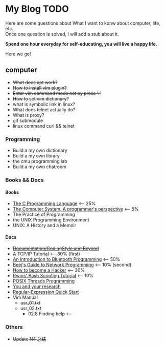 # My Blog TODO

Here are some questions about What I want to konw about computer, life, etc.  
Once one question is solved, I will add a stub about it.  

**Spend one hour everyday for self-educating, you will live a happy life.**

Here we go!  

## computer
- ~~What does apt work?~~
- ~~How to install vim plugin?~~
- ~~Enter vim command mode not by press ':'~~
- ~~How to set vim dictionary~~?
- what is symbolic link in linux?
- What does telnet actually do?
- What is proxy?
- git submodule
- linux command curl && telnet

### Programming
- Build a my own dictionary
- Build a my own library
- the cmu programming lab
- Build a my own chatroom


### Books && Docs

#### Books
- [The C Programming Language](https://hikage.freeshell.org/books/theCprogrammingLanguage.pdf)  <-- 25%
- [The Computer System, A programmer's perspective](https://hikage.freeshell.org/books/theCprogrammingLanguage.pdf)  <-- 5%
- The Practice of Programming
- the UNIX Programming Environment
- UNIX: A History and a Memoir


#### Docs
- ~~[Documentation/CodingStyle and Beyond](http://www.kroah.com/linux/talks/ols_2002_kernel_codingstyle_paper/codingstyle.ps)~~
- [A TCP/IP Tutorial](https://tools.ietf.org/html/rfc1180#:~:text=%20%20%201%20IntroductionThis%20tutorial%20contains%20only,Ethernet%20frame%20contains%20the%20destination%20address,...%20More)  <-- 80% (first)
- [An Introduction to Bluetooth Programming](http://people.csail.mit.edu/albert/bluez-intro/index.html) <-- 50%
- [Beej's Guide to Network Programming](http://www.beej.us/guide/bgnet/html/) <-- 10% (second)
- [How to become a Hacker](http://www.catb.org/~esr/faqs/hacker-howto.html) <-- 30%
- [Ryans' Bash Scripting Tutorial](https://ryanstutorials.net/bash-scripting-tutorial/) <-- 10%
- [POSIX Threads Programming](https://hpc-tutorials.llnl.gov/posix/)
- [You and your research](http://paulgraham.com/hamming.html)
- [Regular-Expression Quick Start](http://www.regular-expressions.info/quickstart.html)
- Vim Manual
    - ~~usr_01.txt~~
    - usr_02.txt
        - 02.8  Finding help  <-- 

### Others
- ~~Update N4 总结~~
